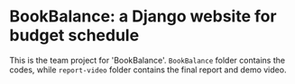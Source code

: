 # BookBalance: a Django website for budget schedule
This is the team project for 'BookBalance'.
`BookBalance` folder contains the codes, while `report-video` folder contains the final report and demo video.
